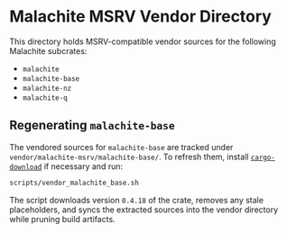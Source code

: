 # Malachite MSRV Vendor Directory

This directory holds MSRV-compatible vendor sources for the following Malachite subcrates:

- `malachite`
- `malachite-base`
- `malachite-nz`
- `malachite-q`

## Regenerating `malachite-base`

The vendored sources for `malachite-base` are tracked under `vendor/malachite-msrv/malachite-base/`.
To refresh them, install [`cargo-download`](https://crates.io/crates/cargo-download) if necessary and run:

```bash
scripts/vendor_malachite_base.sh
```

The script downloads version `0.4.18` of the crate, removes any stale placeholders, and syncs the
extracted sources into the vendor directory while pruning build artifacts.
